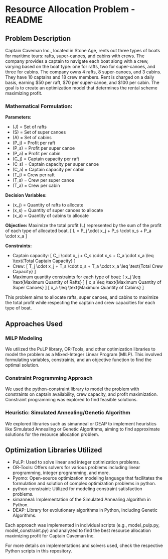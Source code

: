 

# Resource Allocation Problem - README

## Problem Description
Captain Caveman Inc., located in Stone Age, rents out three types of boats for maritime tours: rafts, super-canoes, and cabins with crews. The company provides a captain to navigate each boat along with a crew, varying based on the boat type: one for rafts, two for super-canoes, and three for cabins. The company owns 4 rafts, 8 super-canoes, and 3 cabins. They have 10 captains and 18 crew members. Rent is charged on a daily basis, earning $50 per raft, $70 per super-canoe, and $100 per cabin. The goal is to create an optimization model that determines the rental scheme maximizing profit.

### Mathematical Formulation:

**Parameters:**
- \(J\) = Set of rafts
- \(S\) = Set of super canoes
- \(A\) = Set of cabins
- \(P_j\) = Profit per raft
- \(P_s\) = Profit per super canoe
- \(P_a\) = Profit per cabin
- \(C_j\) = Captain capacity per raft
- \(C_s\) = Captain capacity per super canoe
- \(C_a\) = Captain capacity per cabin
- \(T_j\) = Crew per raft
- \(T_s\) = Crew per super canoe
- \(T_a\) = Crew per cabin

**Decision Variables:**
- \(x_j\) = Quantity of rafts to allocate
- \(x_s\) = Quantity of super canoes to allocate
- \(x_a\) = Quantity of cabins to allocate

**Objective:**
Maximize the total profit \(L\) represented by the sum of the profit of each type of allocated boat.
\[ L = P_j \cdot x_j + P_s \cdot x_s + P_a \cdot x_a \]

**Constraints:**
- Captain capacity:
\[ C_j \cdot x_j + C_s \cdot x_s + C_a \cdot x_a \leq \text{Total Captain Capacity} \]
- Crew:
\[ T_j \cdot x_j + T_s \cdot x_s + T_a \cdot x_a \leq \text{Total Crew Capacity} \]
- Maximum quantity constraints for each type of boat:
\[ x_j \leq \text{Maximum Quantity of Rafts} \]
\[ x_s \leq \text{Maximum Quantity of Super Canoes} \]
\[ x_a \leq \text{Maximum Quantity of Cabins} \]

This problem aims to allocate rafts, super canoes, and cabins to maximize the total profit while respecting the captain and crew capacities for each type of boat.

## Approaches Used

### MILP Modeling
We utilized the PuLP library, OR-Tools, and other optimization libraries to model the problem as a Mixed-Integer Linear Program (MILP). This involved formulating variables, constraints, and an objective function to find the optimal solution.

### Constraint Programming Approach
We used the python-constraint library to model the problem with constraints on captain availability, crew capacity, and profit maximization. Constraint programming was explored to find feasible solutions.

### Heuristic: Simulated Annealing/Genetic Algorithm
We explored libraries such as simanneal or DEAP to implement heuristics like Simulated Annealing or Genetic Algorithms, aiming to find approximate solutions for the resource allocation problem.

## Optimization Libraries Utilized
- PuLP: Used to solve linear and integer optimization problems.
- OR-Tools: Offers solvers for various problems including linear programming, integer programming, and more.
- Pyomo: Open-source optimization modeling language that facilitates the formulation and solution of complex optimization problems in python.
- python-constraint: Utilized for modeling constraint satisfaction problems.
- simanneal: Implementation of the Simulated Annealing algorithm in Python.
- DEAP: Library for evolutionary algorithms in Python, including Genetic Algorithms.

Each approach was implemented in individual scripts (e.g., model_pulp.py, model_constraint.py) and analyzed to find the best resource allocation maximizing profit for Captain Caveman Inc.

For more details on implementations and solvers used, check the respective Python scripts in this repository.
